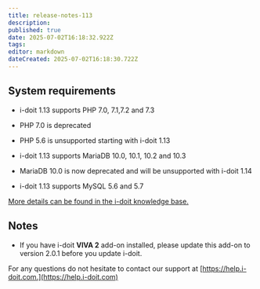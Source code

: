 ```yaml
---
title: release-notes-113
description: 
published: true
date: 2025-07-02T16:18:32.922Z
tags: 
editor: markdown
dateCreated: 2025-07-02T16:18:30.722Z
---
```


System requirements
-------------------

*   i-doit 1.13 supports PHP 7.0, 7.1,7.2 and 7.3
    
*   PHP 7.0 is deprecated
    

*   PHP 5.6 is unsupported starting with i-doit 1.13
    

*   i-doit 1.13 supports MariaDB 10.0, 10.1, 10.2 and 10.3
    

*   MariaDB 10.0 is now deprecated and will be unsupported with i-doit 1.14
    

*   i-doit 1.13 supports MySQL 5.6 and 5.7
    

[More details can be found in the i-doit knowledge base.](../../installation/system-requirements.md)

Notes
-----

*   If you have i-doit **VIVA 2** add-on installed, please update this add-on to version 2.0.1 before you update i-doit.

For any questions do not hesitate to contact our support at [https://help.i-doit.com.](https://help.i-doit.com)